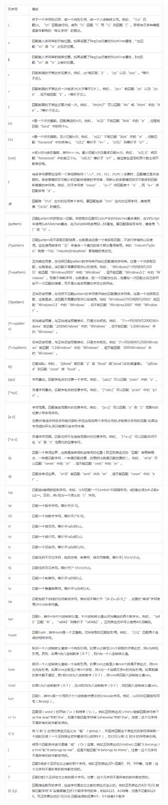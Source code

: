 
![Paste_Image.png](img/4039130-a673c6edcb99caae.png)
![Paste_Image.png](img/4039130-555ac711e15d63ea.png)
![Paste_Image.png](img/4039130-b525b8e1bd699bed.png)
![Paste_Image.png](img/4039130-762a0b0708224e19.png)
